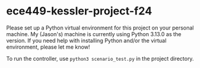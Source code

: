 # ece449-kessler-project-f24

Please set up a Python virtual environment for this project on your personal machine. My (Jason's) machine is currently using Python 3.13.0 as the version. If you need help with installing Python and/or the virtual environment, please let me know!

To run the controller, use `python3 scenario_test.py` in the project directory.

